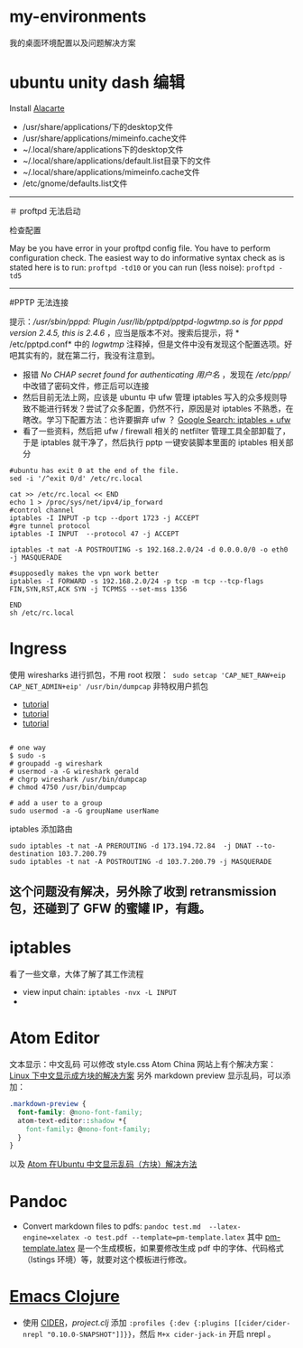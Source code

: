 # my-environments
我的桌面环境配置以及问题解决方案

# ubuntu unity dash 编辑
Install [Alacarte](apt:alacarte)

- /usr/share/applications/下的desktop文件
- /usr/share/applications/mimeinfo.cache文件
- ~/.local/share/applications下的desktop文件
- ~/.local/share/applications/default.list目录下的文件
- ~/.local/share/applications/mimeinfo.cache文件
- /etc/gnome/defaults.list文件

-----
＃ proftpd 无法启动

检查配置

May be you have error in your proftpd config file. You have to perform configuration check. The easiest way to do informative syntax check as is stated here is to run:
`proftpd -td10`
or you can run (less noise):
`proftpd -td5`

---

#PPTP 无法连接

提示：*/usr/sbin/pppd: Plugin /usr/lib/pptpd/pptpd-logwtmp.so is for pppd version 2.4.5, this is 2.4.6* ，应当是版本不对。搜索后提示，将 * /etc/pptpd.conf* 中的 *logwtmp* 注释掉，但是文件中没有发现这个配置选项。好吧其实有的，就在第二行，我没有注意到。
   - 报错 *No CHAP secret found for authenticating 用户名* ，发现在 */etc/ppp/* 中改错了密码文件，修正后可以连接
   - 然后目前无法上网，应该是 ubuntu 中 ufw 管理 iptables 写入的众多规则导致不能进行转发？尝试了众多配置，仍然不行，原因是对 iptables 不熟悉，在瞎改。学习下配置方法：也许要摒弃 ufw ？ [Google Search: iptables + ufw](https://www.google.com.hk/#safe=strict&q=iptables++ufw)
   - 看了一些资料，然后把 ufw / firewall 相关的 netfilter 管理工具全部卸载了，于是 iptables 就干净了，然后执行 pptp 一键安装脚本里面的 iptables 相关部分
```shell
#ubuntu has exit 0 at the end of the file.
sed -i '/^exit 0/d' /etc/rc.local

cat >> /etc/rc.local << END
echo 1 > /proc/sys/net/ipv4/ip_forward
#control channel
iptables -I INPUT -p tcp --dport 1723 -j ACCEPT
#gre tunnel protocol
iptables -I INPUT  --protocol 47 -j ACCEPT

iptables -t nat -A POSTROUTING -s 192.168.2.0/24 -d 0.0.0.0/0 -o eth0 -j MASQUERADE

#supposedly makes the vpn work better
iptables -I FORWARD -s 192.168.2.0/24 -p tcp -m tcp --tcp-flags FIN,SYN,RST,ACK SYN -j TCPMSS --set-mss 1356

END
sh /etc/rc.local
```
# Ingress
使用 wiresharks 进行抓包，不用 root 权限：` sudo setcap 'CAP_NET_RAW+eip CAP_NET_ADMIN+eip' /usr/bin/dumpcap`
非特权用户抓包 
- [tutorial](http://packetlife.net/blog/2010/mar/19/sniffing-wireshark-non-root-user/)
- [tutorial](https://blog.wireshark.org/2010/02/running-wireshark-as-you/)
- [tutorial](http://superuser.com/questions/319865/how-to-set-up-wireshark-to-run-without-root-on-debian)
```shell

# one way
$ sudo -s
# groupadd -g wireshark
# usermod -a -G wireshark gerald
# chgrp wireshark /usr/bin/dumpcap
# chmod 4750 /usr/bin/dumpcap

# add a user to a group
sudo usermod -a -G groupName userName
```
iptables 添加路由
```shell
sudo iptables -t nat -A PREROUTING -d 173.194.72.84  -j DNAT --to-destination 103.7.200.79
sudo iptables -t nat -A POSTROUTING -d 103.7.200.79 -j MASQUERADE
```

这个问题没有解决，另外除了收到 retransmission 包，还碰到了 GFW 的蜜罐 IP，有趣。
---

# iptables
看了一些文章，大体了解了其工作流程
- view input chain: `iptables -nvx -L INPUT`
- 

# Atom Editor
文本显示：中文乱码
可以修改 style.css
Atom China 网站上有个解决方案：[Linux 下中文显示成方块的解决方案](http://atom-china.org/t/linux/85)
另外 markdown preview 显示乱码，可以添加：
```css
.markdown-preview {
  font-family: @mono-font-family;
  atom-text-editor::shadow *{
    font-family: @mono-font-family;
  }
}
```
以及 [Atom 在Ubuntu 中文显示乱码（方块）解决方法](http://tikitoo.me/2015/07/23/ubuntu-atom-zh-display-squre/)

# Pandoc
- Convert markdown files to pdfs: `pandoc test.md  --latex-engine=xelatex -o test.pdf --template=pm-template.latex`
   其中 [pm-template.latex](https://gist.github.com/ceclinux/9116293) 是一个生成模板，如果要修改生成 pdf 中的字体、代码格式（lstings 环境）等，就要对这个模板进行修改。

# [Emacs Clojure](https://github.com/clojure-emacs)
- 使用 [CIDER](https://github.com/clojure-emacs/cider)，*project.clj* 添加 `:profiles {:dev {:plugins [[cider/cider-nrepl "0.10.0-SNAPSHOT"]]}}`，然后 `M+x cider-jack-in` 开启 nrepl 。
